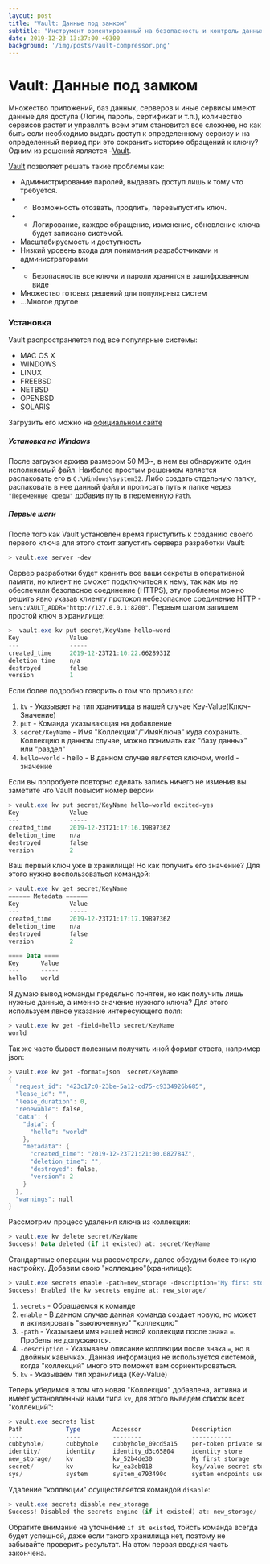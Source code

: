 ```yaml
---
layout: post
title: "Vault: Данные под замком"
subtitle: "Инструмент ориентированный на безопасность и контроль данных"
date: 2019-12-23 13:37:00 +0300
background: '/img/posts/vault-compressor.png'
---
```

# Vault: Данные под замком

Множество приложений, баз данных, серверов и иные сервисы имеют данные для доступа (Логин, пароль, сертификат и т.п.), 
количество сервисов растет и управлять всем этим становится все сложнее, но как быть если необходимо выдать доступ 
к определенному сервису и на определенный период при это сохранить историю обращений к ключу? Одним из решений является
-[Vault](https://www.hashicorp.com/products/vault/).   

[Vault](https://www.hashicorp.com/products/vault/) позволяет решать такие проблемы как:
- Администрирование паролей, выдавать доступ лишь к тому что требуется.
- - Возможность отозвать, продлить, перевыпустить ключ.
- - Логирование, каждое обращение, изменение, обновление ключа будет записано системой. 
- Масштабируемость и доступность 
- Низкий уровень входа для понимания разработчиками и администраторами
- - Безопасность все ключи и пароли хранятся в зашифрованном виде
- Множество готовых решений для популярных систем
- ...Многое другое

### Установка

Vault распространяется под все популярные системы: 
- MAC OS X
- WINDOWS
- LINUX
- FREEBSD
- NETBSD
- OPENBSD
- SOLARIS

Загрузить его можно на [официальном сайте](https://www.vaultproject.io/downloads.html)

##### Установка на Windows 

После загрузки архива размером 50 MB~, в нем вы обнаружите один исполняемый файл. Наиболее простым решением является 
распаковать его в  `C:\Windows\system32`. Либо создать отдельную папку, распаковать в нее данный файл и прописать путь к 
папке через `"Переменные среды"` добавив путь в переменную `Path`.

##### Первые шаги

После того как Vault установлен время приступить к созданию своего первого ключа для этого стоит запустить сервера 
разработки Vault:

```powershell
> vault.exe server -dev
```

Сервер разработки будет хранить все ваши секреты в оперативной памяти, но клиент не 
сможет подключиться к нему, так как мы не обеспечили безопасное соединение (HTTPS), эту проблемы можно решить явно
указав клиенту протокол небезопасное соединение HTTP - `$env:VAULT_ADDR="http://127.0.0.1:8200"`. Первым шагом запишем
простой ключ в хранилище: 

```powershell
>  vault.exe kv put secret/KeyName hello=word 
Key              Value
---              -----
created_time     2019-12-23T21:10:22.6628931Z
deletion_time    n/a
destroyed        false
version          1
```

Если более подробно говорить о том что произошло: 
1) `kv` - Указывает на тип хранилища в нашей случае Key-Value(Ключ-Значение)
2) `put` - Команда указывающая на добавление
3) `secret/KeyName` - Имя "Коллекции"/"ИмяКлюча" куда сохранить. Коллекцию в данном случае, можно понимать как "базу 
данных" или "раздел" 
4) `hello=world` - hello - В данном случае является ключом, world - значение

Если вы попробуете повторно сделать запись ничего не изменив вы заметите что Vault повысит номер версии

```powershell
> vault.exe kv put secret/KeyName hello=world excited=yes
Key              Value
---              -----
created_time     2019-12-23T21:17:16.1989736Z
deletion_time    n/a
destroyed        false
version          2
```

Ваш первый ключ уже в хранилище! Но как получить его значение? Для этого нужно воспользоваться командой: 

```powershell
> vault.exe kv get secret/KeyName
====== Metadata ======
Key              Value
---              -----
created_time     2019-12-23T21:17:17.1989736Z
deletion_time    n/a
destroyed        false
version          2

==== Data ====
Key      Value
---      -----
hello    world
```

Я думаю вывод команды предельно понятен, но как получить лишь нужные данные, а именно значение нужного ключа? Для этого
используем явное указание интересующего поля: 

```powershell
> vault.exe kv get -field=hello secret/KeyName
world
```

Так же часто бывает полезным получить иной формат ответа, например json: 

```powershell
> vault.exe kv get -format=json  secret/KeyName
{
  "request_id": "423c17c0-23be-5a12-cd75-c9334926b685",
  "lease_id": "",
  "lease_duration": 0,
  "renewable": false,
  "data": {
    "data": {
      "hello": "world"
    },
    "metadata": {
      "created_time": "2019-12-23T21:21:00.082784Z",
      "deletion_time": "",
      "destroyed": false,
      "version": 2
    }
  },
  "warnings": null
}
```

Рассмотрим процесс удаления ключа из коллекции: 

```powershell
> vault.exe kv delete secret/KeyName
Success! Data deleted (if it existed) at: secret/KeyName
```


Стандартные операции мы рассмотрели, далее обсудим более тонкую настройку. Добавим свою "коллекцию"(хранилище):
 
```powershell
> vault.exe secrets enable -path=new_storage -description="My first storage" kv
Success! Enabled the kv secrets engine at: new_storage/
```

1) `secrets` - Обращаемся к команде 
2) `enable` - В данном случае данная команда создает новую, но может и активировать "выключенную" "коллекцию"
3) `-path` - Указываем имя нашей новой коллекции после знака `=`. Пробелы не допускаются.
4) `-description` - Указываем описание коллекции после знака `=`, но в двойных кавычках. Данная информация не 
используется системой, когда "коллекций" много это поможет вам сориентироваться.
5) `kv` - Указываем тип хранилища (Key-Value)

Теперь убедимся в том что новая "Коллекция" добавлена, активна и имеет установленный нами типа `kv`, для этого выведем 
список всех "коллекций":

```powershell
> vault.exe secrets list
Path            Type         Accessor              Description
----            ----         --------              -----------
cubbyhole/      cubbyhole    cubbyhole_09cd5a15    per-token private secret storage
identity/       identity     identity_d3c65804     identity store
new_storage/    kv           kv_52b4de30           My first storage
secret/         kv           kv_ea3eb018           key/value secret storage
sys/            system       system_e793490c       system endpoints used for control, policy and debugging
```

Удаление "коллекции" осуществляется командой `disable`:

```powershell
> vault.exe secrets disable new_storage
Success! Disabled the secrets engine (if it existed) at: new_storage/
``` 

Обратите внимание на уточнение `if it existed`, тойсть команда всегда будет успешной, даже если такого хранилища нет,
поэтому не забывайте проверить результат. На этом первая вводная часть закончена.